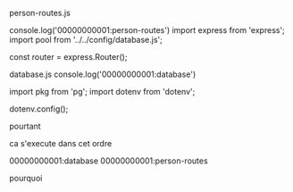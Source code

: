 

person-routes.js

console.log('00000000001:person-routes')
import express from 'express';
import pool from '../../config/database.js';

const router = express.Router();



database.js
console.log('00000000001:database')

import pkg from 'pg';
import dotenv from 'dotenv';

dotenv.config();


pourtant 

ca s'execute dans cet ordre

00000000001:database
00000000001:person-routes


pourquoi
